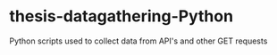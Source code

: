 # thesis-datagathering-Python
Python scripts used to collect data from API's and other GET requests
